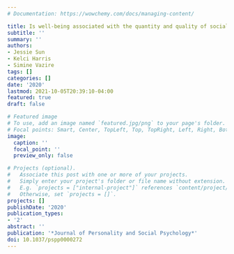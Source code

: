 ```yaml
---
# Documentation: https://wowchemy.com/docs/managing-content/

title: Is well-being associated with the quantity and quality of social interactions?
subtitle: ''
summary: ''
authors:
- Jessie Sun
- Kelci Harris
- Simine Vazire
tags: []
categories: []
date: '2020'
lastmod: 2021-10-05T20:39:10-04:00
featured: true
draft: false

# Featured image
# To use, add an image named `featured.jpg/png` to your page's folder.
# Focal points: Smart, Center, TopLeft, Top, TopRight, Left, Right, BottomLeft, Bottom, BottomRight.
image:
  caption: ''
  focal_point: ''
  preview_only: false

# Projects (optional).
#   Associate this post with one or more of your projects.
#   Simply enter your project's folder or file name without extension.
#   E.g. `projects = ["internal-project"]` references `content/project/deep-learning/index.md`.
#   Otherwise, set `projects = []`.
projects: []
publishDate: '2020'
publication_types:
- '2'
abstract: ''
publication: '*Journal of Personality and Social Psychology*'
doi: 10.1037/pspp0000272
---
```

